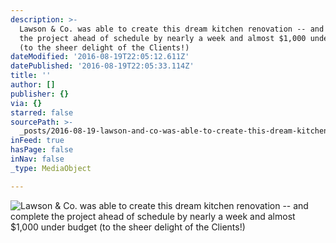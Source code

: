 ```yaml
---
description: >-
  Lawson & Co. was able to create this dream kitchen renovation -- and complete
  the project ahead of schedule by nearly a week and almost $1,000 under budget
  (to the sheer delight of the Clients!)
dateModified: '2016-08-19T22:05:12.611Z'
datePublished: '2016-08-19T22:05:33.114Z'
title: ''
author: []
publisher: {}
via: {}
starred: false
sourcePath: >-
  _posts/2016-08-19-lawson-and-co-was-able-to-create-this-dream-kitchen-renovatio.md
inFeed: true
hasPage: false
inNav: false
_type: MediaObject

---
```

![Lawson & Co. was able to create this dream kitchen renovation -- and complete the project ahead of schedule by nearly a week and almost $1,000 under budget (to the sheer delight of the Clients!)](https://the-grid-user-content.s3-us-west-2.amazonaws.com/da4629d9-cec9-44d1-9448-5d6e6a524421.jpg)